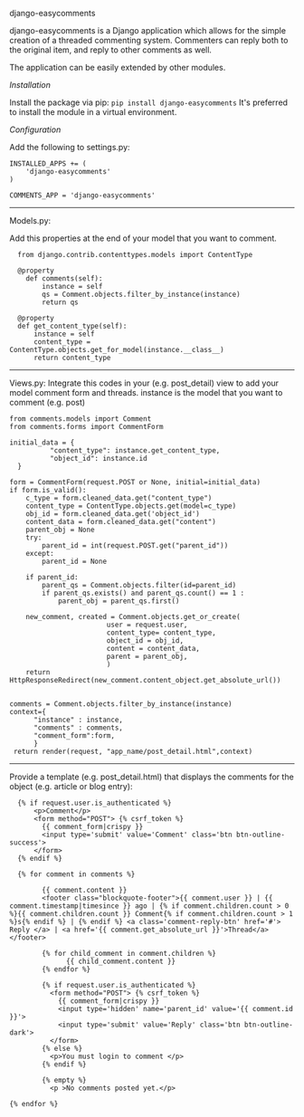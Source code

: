 django-easycomments

django-easycomments is a Django application which allows for the simple creation of a threaded commenting system. Commenters can reply both to the original item, and reply to other comments as well.

The application can be easily extended by other modules.

_Installation_

Install the package via pip:
```pip install django-easycomments```
It's preferred to install the module in a virtual environment.

_Configuration_

Add the following to settings.py:
```
INSTALLED_APPS += (
    'django-easycomments'
)

COMMENTS_APP = 'django-easycomments'
```

----------------------------------------------------------------

Models.py:

Add this properties at the end of your model that you want to comment.
``` 
  from django.contrib.contenttypes.models import ContentType
  
  @property
    def comments(self):
        instance = self
        qs = Comment.objects.filter_by_instance(instance)
        return qs
        
  @property
  def get_content_type(self):
      instance = self
      content_type = ContentType.objects.get_for_model(instance.__class__)
      return content_type
```   
----------------------------------------------------------------

Views.py:
  Integrate this codes in your (e.g. post_detail) view to add your model comment form and threads.
  instance is the model that you want to comment (e.g. post)
  ```
  from comments.models import Comment
  from comments.forms import CommentForm
 
  initial_data = {
            "content_type": instance.get_content_type, 
            "object_id": instance.id
    }
    
  form = CommentForm(request.POST or None, initial=initial_data)
  if form.is_valid():
      c_type = form.cleaned_data.get("content_type")
      content_type = ContentType.objects.get(model=c_type)
      obj_id = form.cleaned_data.get('object_id')
      content_data = form.cleaned_data.get("content")
      parent_obj = None
      try:
          parent_id = int(request.POST.get("parent_id"))
      except:
          parent_id = None

      if parent_id:
          parent_qs = Comment.objects.filter(id=parent_id)
          if parent_qs.exists() and parent_qs.count() == 1 :
              parent_obj = parent_qs.first()

      new_comment, created = Comment.objects.get_or_create(
                          user = request.user,
                          content_type= content_type,
                          object_id = obj_id,
                          content = content_data,
                          parent = parent_obj,
                          )
      return HttpResponseRedirect(new_comment.content_object.get_absolute_url()) 
      
      
  comments = Comment.objects.filter_by_instance(instance)   
  context={
        "instance" : instance,
        "comments" : comments,
        "comment_form":form,
        }
   return render(request, "app_name/post_detail.html",context)
```
----------------------------------------------------------------

Provide a template (e.g. post_detail.html) that displays the comments for the object (e.g. article or blog entry):

```
  {% if request.user.is_authenticated %}
      <p>Comment</p>
      <form method="POST"> {% csrf_token %}
        {{ comment_form|crispy }}
        <input type='submit' value='Comment' class='btn btn-outline-success'>
      </form>
  {% endif %}

  {% for comment in comments %}
  
        {{ comment.content }}
        <footer class="blockquote-footer">{{ comment.user }} | {{ comment.timestamp|timesince }} ago | {% if comment.children.count > 0 %}{{ comment.children.count }} Comment{% if comment.children.count > 1 %}s{% endif %} | {% endif %} <a class='comment-reply-btn' href='#'> Reply </a> | <a href='{{ comment.get_absolute_url }}'>Thread</a></footer>

        {% for child_comment in comment.children %}
              {{ child_comment.content }}
        {% endfor %}

        {% if request.user.is_authenticated %}
          <form method="POST"> {% csrf_token %}
            {{ comment_form|crispy }}
            <input type='hidden' name='parent_id' value='{{ comment.id }}'>
            <input type='submit' value='Reply' class='btn btn-outline-dark'>
          </form>
        {% else %}
          <p>You must login to comment </p>
        {% endif %}

        {% empty %}
          <p >No comments posted yet.</p>

{% endfor %}
```

